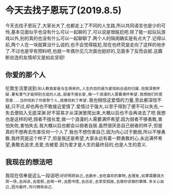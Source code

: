 # 今天去找子恩玩了(2019.8.5)

今天去找子恩玩了,大家长大了,也都走上了不同的人生路,所以共同语言也是少的可怜,基本见面似乎也没有什么可以一起聊的了,可以说是很尴尬吧.除了能一起玩玩游戏以外,别的真的也没有什么可以一起聊聊了.两个人的隔阂确实是有点大了.记得以前,两个人在一块就算没什么说的,也不会觉得尴尬,现在也终究是走向了这样的地步了.不过也是早有预料吧,也就一年偶尔见几次面也挺好的,见面多了反而会腻.这藕断丝连的友情却又是如此坚韧!

## 你爱的那个人

伦敦生活里说到:`别人教我爱是与生俱来的,人生的目的是为爱找到合适的归属.但我深表怀疑.要有勇气才能辨别合适的人选,弱者不擅长爱,做一个浪漫的人需要满怀希望.我想她们的意思是...当你找到了你爱那个人,就像找到了希望.`我也相信这爱情的力量,至此都深信不疑,只不过,却也再也不敢接近爱情了.爱情过于强大,以至于得到了便不可以失去,一失去便陷入无底深渊.好不容易才从深渊里爬出来,大概以后也不会再进去了吧.我想也是这样的吧,弱者不擅长爱,做一个浪漫的人需要满怀希望.因为弱者不够勇敢,害怕失败,害怕失去.我大概以后也都会以弱者自居.虽然很厌恶自己弱者的样子,但是真的不想再去伤害任何一个人了.我也不想伤害自己.因为内心过于脆弱,所以不够勇敢.我终究是这个样子了,但是我还是希望,大家永远有着一颗勇敢的心,永远满怀希望,勇敢去追求,去爱,去被爱.因为爱才是人生的最终目的,也是人生的意义.

## 我现在的想法吧

我现在信奉是这么一段话吧:`好好照顾自己,去散步,去吃喜欢的事物,去理发,如果需要就大哭一场,去阅读,去度假,去喝一杯,去图书馆,去远足,去享受孤独,去做你该做的事情.多关心自己,因为最终,你只拥有自己.`
